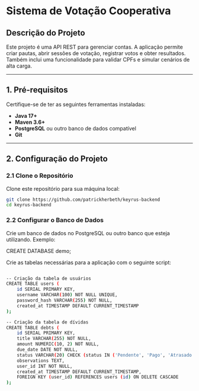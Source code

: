 # Sistema de Votação Cooperativa

## Descrição do Projeto
Este projeto é uma API REST para gerenciar contas. A aplicação permite criar pautas, abrir sessões de votação, registrar votos e obter resultados. Também inclui uma funcionalidade para validar CPFs e simular cenários de alta carga.

---

## 1. Pré-requisitos
Certifique-se de ter as seguintes ferramentas instaladas:

- **Java 17+**
- **Maven 3.6+**
- **PostgreSQL** ou outro banco de dados compatível
- **Git**

---

## 2. Configuração do Projeto

### 2.1 Clone o Repositório
Clone este repositório para sua máquina local:
```bash
git clone https://github.com/patrickherbeth/keyrus-backend
cd keyrus-backend
```

### 2.2 Configurar o Banco de Dados

Crie um banco de dados no PostgreSQL ou outro banco que esteja utilizando. Exemplo:

CREATE DATABASE demo;

Crie as tabelas necessárias para a aplicação com o seguinte script:
```bash

-- Criação da tabela de usuários
CREATE TABLE users (
    id SERIAL PRIMARY KEY,
    username VARCHAR(100) NOT NULL UNIQUE,
    password_hash VARCHAR(255) NOT NULL,
    created_at TIMESTAMP DEFAULT CURRENT_TIMESTAMP
);

-- Criação da tabela de dívidas
CREATE TABLE debts (
    id SERIAL PRIMARY KEY,
    title VARCHAR(255) NOT NULL,
    amount NUMERIC(10, 2) NOT NULL,
    due_date DATE NOT NULL,
    status VARCHAR(20) CHECK (status IN ('Pendente', 'Pago', 'Atrasado')) NOT NULL,
    observations TEXT,
    user_id INT NOT NULL,
    created_at TIMESTAMP DEFAULT CURRENT_TIMESTAMP,
    FOREIGN KEY (user_id) REFERENCES users (id) ON DELETE CASCADE
);


```